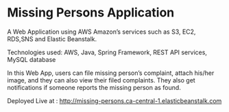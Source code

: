 # Missing Persons Application
A Web Application using AWS Amazon’s services such as S3, EC2, RDS,SNS and Elastic Beanstalk.

Technologies used: AWS, Java, Spring Framework, REST API services, MySQL database

In this Web App, users can file missing person’s complaint, attach his/her image, and they can also view their filed complaints. They also get notifications if someone reports the missing person as found.

Deployed Live at : http://missing-persons.ca-central-1.elasticbeanstalk.com
